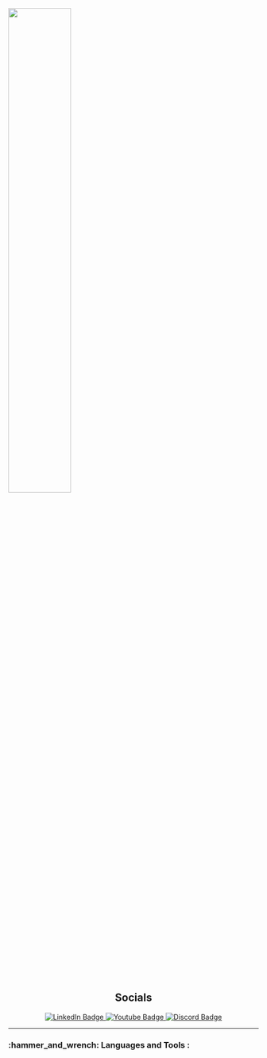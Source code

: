 <!-- ### Hi there 👋, I'm Michael, but most people know me as Command_String -->

<img src="https://cmdstrcl.ml/assets/img/command-hero.png" width="50%" align="center">

<div id="badges" align="center">
  <h2>Socials</h2>
  <a href="https://www.linkedin.com/in/commandstring/" target="_blank">
    <img src="https://img.shields.io/badge/LinkedIn-blue?style=for-the-badge&logo=linkedin&logoColor=white" alt="LinkedIn Badge"/>
  </a>
  <a href="https://www.youtube.com/channel/UCVDEwnond4DR4w_dmjqLFSQ" target="_blank">
    <img src="https://img.shields.io/badge/YouTube-red?style=for-the-badge&logo=youtube&logoColor=white" alt="Youtube Badge"/>
  </a>
  <a href="https://discord.dog/232224992908017664" target="_blank">
    <img src="https://img.shields.io/badge/Discord-purple?style=for-the-badge&logo=discord&logoColor=white" alt="Discord Badge"/>
  </a>
  <br>
  <img src="https://komarev.com/ghpvc/?username=CommandString&style=flat-square&color=blue" alt=""/>
</div>
<hr>
<h3>:hammer_and_wrench: Languages and Tools :</h3>
